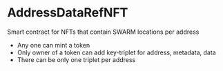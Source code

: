 # AddressDataRefNFT
Smart contract for NFTs that contain SWARM locations per address

- Any one can mint a token
- Only owner of a token can add key-triplet for address, metadata, data 
- There can be only one triplet per address 


